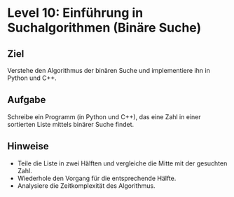 # Level 10: Einführung in Suchalgorithmen (Binäre Suche)

## Ziel

Verstehe den Algorithmus der binären Suche und implementiere ihn in Python und C++.

## Aufgabe

Schreibe ein Programm (in Python und C++), das eine Zahl in einer sortierten Liste mittels binärer Suche findet.

## Hinweise

- Teile die Liste in zwei Hälften und vergleiche die Mitte mit der gesuchten Zahl.
- Wiederhole den Vorgang für die entsprechende Hälfte.
- Analysiere die Zeitkomplexität des Algorithmus.
